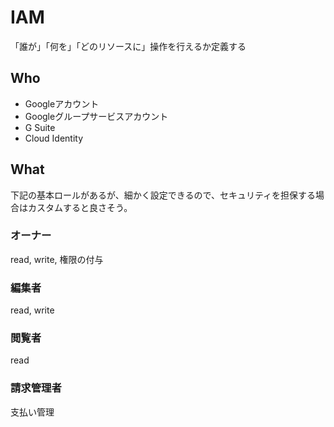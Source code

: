 # IAM
「誰が」「何を」「どのリソースに」操作を行えるか定義する

## Who
* Googleアカウント
* Googleグループサービスアカウント
* G Suite
* Cloud Identity

## What
下記の基本ロールがあるが、細かく設定できるので、セキュリティを担保する場合はカスタムすると良さそう。

### オーナー
read, write, 権限の付与

### 編集者
read, write

### 閲覧者
read

### 請求管理者
支払い管理